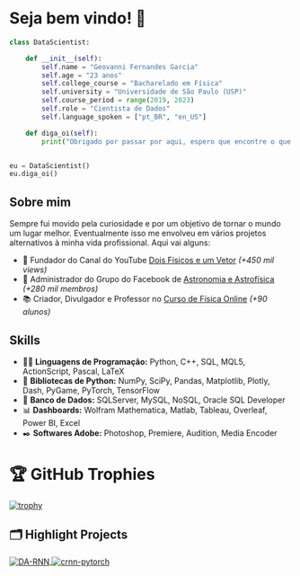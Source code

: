 # Seja bem vindo! 👋

```python
class DataScientist:

    def __init__(self):
        self.name = "Geovanni Fernandes Garcia"
        self.age = "23 anos"
        self.college_course = "Bacharelado em Física"
        self.university = "Universidade de São Paulo (USP)"
        self.course_period = range(2019, 2023)
        self.role = "Cientista de Dados"
        self.language_spoken = ["pt_BR", "en_US"]

    def diga_oi(self):
        print("Obrigado por passar por aqui, espero que encontre o que procura!")


eu = DataScientist()
eu.diga_oi()
```

## Sobre mim
Sempre fui movido pela curiosidade e por um objetivo de tornar o mundo um lugar melhor. Eventualmente isso me envolveu em vários projetos alternativos à minha vida profissional. Aqui vai alguns:
- 🎥 Fundador do Canal do YouTube [Dois Físicos e um Vetor](https://www.youtube.com/@doisfisicos) *(+450 mil views)*
- 🔭 Administrador do Grupo do Facebook de [Astronomia e Astrofísica](https://www.facebook.com/groups/181112585774626) *(+280 mil membros)*
- 📚 Criador, Divulgador e Professor no [Curso de Física Online](https://bagy.bio/fisica) *(+90 alunos)*

## Skills
- 👨‍💻 **Linguagens de Programação:** Python, C++, SQL, MQL5, ActionScript, Pascal, LaTeX
- 📱 **Bibliotecas de Python:** NumPy, SciPy, Pandas, Matplotlib, Plotly, Dash, PyGame, PyTorch, TensorFlow
- 📑 **Banco de Dados:** SQLServer, MySQL, NoSQL, Oracle SQL Developer
- 📊 **Dashboards:** Wolfram Mathematica, Matlab, Tableau, Overleaf, Power BI, Excel
- ✒️ **Softwares Adobe:** Photoshop, Premiere, Audition, Media Encoder

# 🏆 GitHub Trophies

[![trophy](https://github-profile-trophy.vercel.app/?username=zhenye-na&theme=nord&column=7)](https://github.com/ryo-ma/github-profile-trophy)

## 🗂️ Highlight Projects

<a href="https://github.com/Zhenye-Na/DA-RNN">
  <img align="center" src="https://github-readme-stats.vercel.app/api/pin/?username=geovannisz&repo=DA-RNN&show_icons=true&line_height=27&title_color=6aa6f8&text_color=8a919a&icon_color=6aa6f8&bg_color=22272e" alt="DA-RNN" />
</a>

<a href="https://github.com/Zhenye-Na/crnn-pytorch">
  <img align="center" src="https://github-readme-stats.vercel.app/api/pin/?username=zhenye-na&repo=crnn-pytorch&show_icons=true&line_height=27&title_color=6aa6f8&text_color=8a919a&icon_color=6aa6f8&bg_color=22272e" alt="crnn-pytorch" />
</a>
